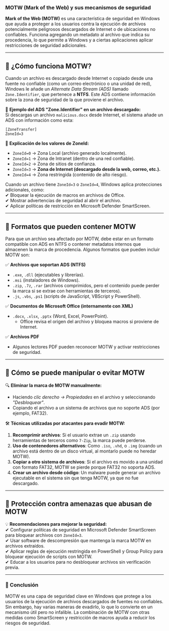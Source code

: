 
### **MOTW (Mark of the Web) y sus mecanismos de seguridad**

**Mark of the Web (MOTW)** es una característica de seguridad en Windows que ayuda a proteger a los usuarios contra la ejecución de archivos potencialmente peligrosos descargados de Internet o de ubicaciones no confiables. Funciona agregando un metadato al archivo que indica su procedencia, lo que permite a Windows y a ciertas aplicaciones aplicar restricciones de seguridad adicionales.

----------

## **🔹 ¿Cómo funciona MOTW?**

Cuando un archivo es descargado desde Internet o copiado desde una fuente no confiable (como un correo electrónico o una unidad de red), Windows le añade un _Alternate Data Stream (ADS)_ llamado `Zone.Identifier`, que pertenece a **NTFS**. Este ADS contiene información sobre la zona de seguridad de la que proviene el archivo.

📌 **Ejemplo del ADS "Zone.Identifier" en un archivo descargado:**  
Si descargas un archivo `malicious.docx` desde Internet, el sistema añade un ADS con información como esta:

```
[ZoneTransfer] 
ZoneId=3
```
🔹 **Explicación de los valores de ZoneId:**

-   `ZoneId=0` → Zona Local (archivo generado localmente).
-   `ZoneId=1` → Zona de Intranet (dentro de una red confiable).
-   `ZoneId=2` → Zona de sitios de confianza.
-   `ZoneId=3` → **Zona de Internet (descargado desde la web, correo, etc.).**
-   `ZoneId=4` → Zona restringida (contenido de alto riesgo).

Cuando un archivo tiene `ZoneId=3` o `ZoneId=4`, Windows aplica protecciones adicionales, como:  
✔ Bloquear la ejecución de macros en archivos de Office.  
✔ Mostrar advertencias de seguridad al abrir el archivo.  
✔ Aplicar políticas de restricción en Microsoft Defender SmartScreen.

----------

## **🔹 Formatos que pueden contener MOTW**

Para que un archivo sea afectado por MOTW, debe estar en un formato compatible con ADS en NTFS o contener metadatos internos que almacenen la marca de procedencia. Algunos formatos que pueden incluir MOTW son:

✅ **Archivos que soportan ADS (NTFS)**

-   `.exe`, `.dll` (ejecutables y librerías).
-   `.msi` (instaladores de Windows).
-   `.zip`, `.7z`, `.rar` (archivos comprimidos, pero el contenido puede perder la marca si se extrae con herramientas de terceros).
-   `.js`, `.vbs`, `.ps1` (scripts de JavaScript, VBScript y PowerShell).

✅ **Documentos de Microsoft Office (internamente con XML)**

-   `.docx`, `.xlsx`, `.pptx` (Word, Excel, PowerPoint).
    -   Office revisa el origen del archivo y bloquea macros si proviene de Internet.

✅ **Archivos PDF**

-   Algunos lectores PDF pueden reconocer MOTW y activar restricciones de seguridad.

----------

## **🔹 Cómo se puede manipular o evitar MOTW**

🔍 **Eliminar la marca de MOTW manualmente:**

-   Haciendo _clic derecho → Propiedades_ en el archivo y seleccionando _"Desbloquear"_.
-   Copiando el archivo a un sistema de archivos que no soporte ADS (por ejemplo, FAT32).

🛠 **Técnicas utilizadas por atacantes para evadir MOTW:**

1.  **Recomprimir archivos**: Si el usuario extrae un `.zip` usando herramientas de terceros como `7-Zip`, la marca puede perderse.
2.  **Uso de contenedores alternativos**: Como `.iso`, `.vhd`, o `.img` (cuando un archivo está dentro de un disco virtual, al montarlo puede no heredar MOTW).
3.  **Copiar a otro sistema de archivos**: Si el archivo es movido a una unidad con formato FAT32, MOTW se pierde porque FAT32 no soporta ADS.
4.  **Crear un archivo desde código**: Un malware puede generar un archivo ejecutable en el sistema sin que tenga MOTW, ya que no fue descargado.

----------

## **🔹 Protección contra amenazas que abusan de MOTW**

💡 **Recomendaciones para mejorar la seguridad:**  
✔ Configurar políticas de seguridad en Microsoft Defender SmartScreen para bloquear archivos con `ZoneId=3`.  
✔ Usar software de descompresión que mantenga la marca MOTW en archivos extraídos.  
✔ Aplicar reglas de ejecución restringida en PowerShell y Group Policy para bloquear ejecución de scripts con MOTW.  
✔ Educar a los usuarios para no desbloquear archivos sin verificación previa.

----------

### **📌 Conclusión**

MOTW es una capa de seguridad clave en Windows que protege a los usuarios de la ejecución de archivos descargados de fuentes no confiables. Sin embargo, hay varias maneras de evadirlo, lo que lo convierte en un mecanismo útil pero no infalible. La combinación de MOTW con otras medidas como SmartScreen y restricción de macros ayuda a reducir los riesgos de seguridad.
